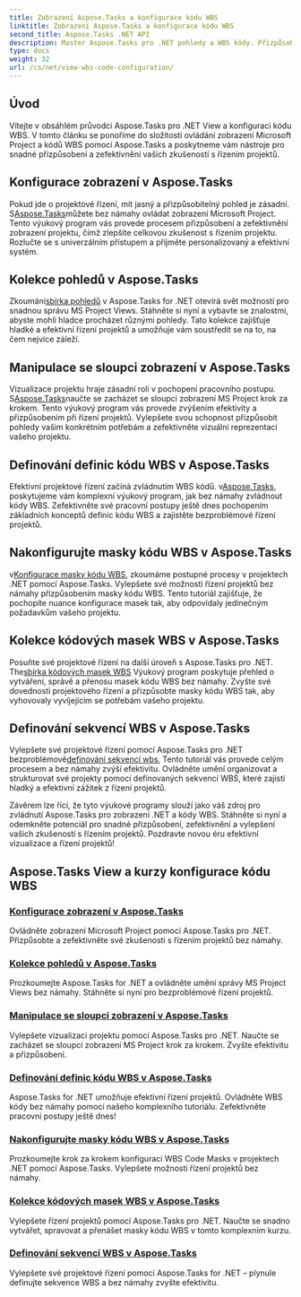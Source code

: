 ```yaml
---
title: Zobrazení Aspose.Tasks a konfigurace kódu WBS
linktitle: Zobrazení Aspose.Tasks a konfigurace kódu WBS
second_title: Aspose.Tasks .NET API
description: Master Aspose.Tasks pro .NET pohledy a WBS kódy. Přizpůsobte si řízení projektů pomocí našich výukových programů krok za krokem. Stáhněte si nyní pro bezproblémovou vizualizaci projektu.
type: docs
weight: 32
url: /cs/net/view-wbs-code-configuration/
---
```


## Úvod

Vítejte v obsáhlém průvodci Aspose.Tasks pro .NET View a konfiguraci kódu WBS. V tomto článku se ponoříme do složitosti ovládání zobrazení Microsoft Project a kódů WBS pomocí Aspose.Tasks a poskytneme vám nástroje pro snadné přizpůsobení a zefektivnění vašich zkušeností s řízením projektů.

## Konfigurace zobrazení v Aspose.Tasks

 Pokud jde o projektové řízení, mít jasný a přizpůsobitelný pohled je zásadní. S[Aspose.Tasks](./configuring-views/)můžete bez námahy ovládat zobrazení Microsoft Project. Tento výukový program vás provede procesem přizpůsobení a zefektivnění zobrazení projektu, čímž zlepšíte celkovou zkušenost s řízením projektu. Rozlučte se s univerzálním přístupem a přijměte personalizovaný a efektivní systém.

## Kolekce pohledů v Aspose.Tasks

 Zkoumání[sbírka pohledů](./view-collection/) v Aspose.Tasks for .NET otevírá svět možností pro snadnou správu MS Project Views. Stáhněte si nyní a vybavte se znalostmi, abyste mohli hladce procházet různými pohledy. Tato kolekce zajišťuje hladké a efektivní řízení projektů a umožňuje vám soustředit se na to, na čem nejvíce záleží.

## Manipulace se sloupci zobrazení v Aspose.Tasks

 Vizualizace projektu hraje zásadní roli v pochopení pracovního postupu. S[Aspose.Tasks](./view-columns/)naučte se zacházet se sloupci zobrazení MS Project krok za krokem. Tento výukový program vás provede zvýšením efektivity a přizpůsobením při řízení projektů. Vylepšete svou schopnost přizpůsobit pohledy vašim konkrétním potřebám a zefektivněte vizuální reprezentaci vašeho projektu.

## Definování definic kódu WBS v Aspose.Tasks

 Efektivní projektové řízení začíná zvládnutím WBS kódů. v[Aspose.Tasks](./wbs-code-definitions/), poskytujeme vám komplexní výukový program, jak bez námahy zvládnout kódy WBS. Zefektivněte své pracovní postupy ještě dnes pochopením základních konceptů definic kódu WBS a zajistěte bezproblémové řízení projektů.

## Nakonfigurujte masky kódu WBS v Aspose.Tasks

 v[Konfigurace masky kódu WBS](./wbs-code-masks/), zkoumáme postupné procesy v projektech .NET pomocí Aspose.Tasks. Vylepšete své možnosti řízení projektů bez námahy přizpůsobením masky kódu WBS. Tento tutoriál zajišťuje, že pochopíte nuance konfigurace masek tak, aby odpovídaly jedinečným požadavkům vašeho projektu.

## Kolekce kódových masek WBS v Aspose.Tasks

 Posuňte své projektové řízení na další úroveň s Aspose.Tasks pro .NET. The[sbírka kódových masek WBS](./wbs-code-mask-collection/) Výukový program poskytuje přehled o vytváření, správě a přenosu masek kódu WBS bez námahy. Zvyšte své dovednosti projektového řízení a přizpůsobte masky kódu WBS tak, aby vyhovovaly vyvíjejícím se potřebám vašeho projektu.

## Definování sekvencí WBS v Aspose.Tasks

 Vylepšete své projektové řízení pomocí Aspose.Tasks pro .NET bezproblémově[definování sekvencí wbs](./wbs-sequences/), Tento tutoriál vás provede celým procesem a bez námahy zvýší efektivitu. Ovládněte umění organizovat a strukturovat své projekty pomocí definovaných sekvencí WBS, které zajistí hladký a efektivní zážitek z řízení projektů.

Závěrem lze říci, že tyto výukové programy slouží jako váš zdroj pro zvládnutí Aspose.Tasks pro zobrazení .NET a kódy WBS. Stáhněte si nyní a odemkněte potenciál pro snadné přizpůsobení, zefektivnění a vylepšení vašich zkušeností s řízením projektů. Pozdravte novou éru efektivní vizualizace a řízení projektů!
## Aspose.Tasks View a kurzy konfigurace kódu WBS
### [Konfigurace zobrazení v Aspose.Tasks](./configuring-views/)
Ovládněte zobrazení Microsoft Project pomocí Aspose.Tasks pro .NET. Přizpůsobte a zefektivněte své zkušenosti s řízením projektů bez námahy.
### [Kolekce pohledů v Aspose.Tasks](./view-collection/)
Prozkoumejte Aspose.Tasks for .NET a ovládněte umění správy MS Project Views bez námahy. Stáhněte si nyní pro bezproblémové řízení projektů.
### [Manipulace se sloupci zobrazení v Aspose.Tasks](./view-columns/)
Vylepšete vizualizaci projektu pomocí Aspose.Tasks pro .NET. Naučte se zacházet se sloupci zobrazení MS Project krok za krokem. Zvyšte efektivitu a přizpůsobení.
### [Definování definic kódu WBS v Aspose.Tasks](./wbs-code-definitions/)
Aspose.Tasks for .NET umožňuje efektivní řízení projektů. Ovládněte WBS kódy bez námahy pomocí našeho komplexního tutoriálu. Zefektivněte pracovní postupy ještě dnes!
### [Nakonfigurujte masky kódu WBS v Aspose.Tasks](./wbs-code-masks/)
Prozkoumejte krok za krokem konfiguraci WBS Code Masks v projektech .NET pomocí Aspose.Tasks. Vylepšete možnosti řízení projektů bez námahy.
### [Kolekce kódových masek WBS v Aspose.Tasks](./wbs-code-mask-collection/)
Vylepšete řízení projektů pomocí Aspose.Tasks pro .NET. Naučte se snadno vytvářet, spravovat a přenášet masky kódu WBS v tomto komplexním kurzu.
### [Definování sekvencí WBS v Aspose.Tasks](./wbs-sequences/)
Vylepšete své projektové řízení pomocí Aspose.Tasks for .NET – plynule definujte sekvence WBS a bez námahy zvyšte efektivitu.